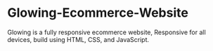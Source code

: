 # Glowing-Ecommerce-Website
Glowing is a fully responsive ecommerce website, Responsive for all devices, build using HTML, CSS, and JavaScript.
